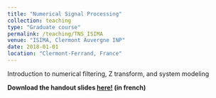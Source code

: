 ```yaml
---
title: "Numerical Signal Processing"
collection: teaching
type: "Graduate course"
permalink: /teaching/TNS_ISIMA
venue: "ISIMA, Clermont Auvergne INP"
date: 2018-01-01
location: "Clermont-Ferrand, France"
---
```


Introduction to numerical filtering, Z transform, and system modeling

**Download the handout slides [here!](/files/courses/handout_TNS.pdf) (in french)**
